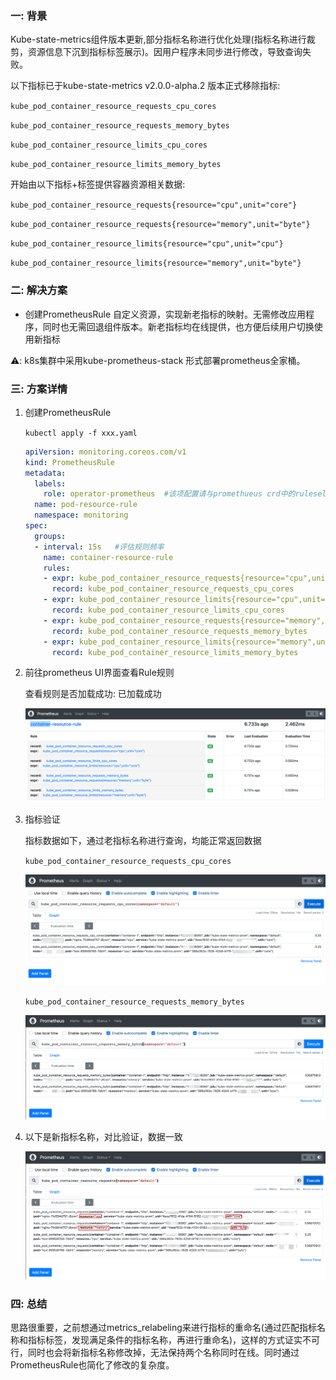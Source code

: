 ### 一: 背景

Kube-state-metrics组件版本更新,部分指标名称进行优化处理(指标名称进行裁剪，资源信息下沉到指标标签展示)。因用户程序未同步进行修改，导致查询失败。

以下指标已于kube-state-metrics v2.0.0-alpha.2 版本正式移除指标:

`kube_pod_container_resource_requests_cpu_cores`

`kube_pod_container_resource_requests_memory_bytes`

`kube_pod_container_resource_limits_cpu_cores`

`kube_pod_container_resource_limits_memory_bytes`

开始由以下指标+标签提供容器资源相关数据:

`kube_pod_container_resource_requests{resource="cpu",unit="core"}`

`kube_pod_container_resource_requests{resource="memory",unit="byte"}`

`kube_pod_container_resource_limits{resource="cpu",unit="cpu"}`

`kube_pod_container_resource_limits{resource="memory",unit="byte"}`





### 二: 解决方案

- 创建PrometheusRule 自定义资源，实现新老指标的映射。无需修改应用程序，同时也无需回退组件版本。新老指标均在线提供，也方便后续用户切换使用新指标

⚠️: k8s集群中采用kube-prometheus-stack 形式部署prometheus全家桶。





### 三: 方案详情

1. 创建PrometheusRule

   `kubectl apply -f xxx.yaml`

   ```yaml
   apiVersion: monitoring.coreos.com/v1
   kind: PrometheusRule
   metadata:
     labels:
       role: operator-prometheus  #该项配置请与promethueus crd中的ruleselector保持一致，否则规则无法生效
     name: pod-resource-rule
     namespace: monitoring
   spec:
     groups:
     - interval: 15s   #评估规则频率
       name: container-resource-rule
       rules:
       - expr: kube_pod_container_resource_requests{resource="cpu",unit="core"}
         record: kube_pod_container_resource_requests_cpu_cores
       - expr: kube_pod_container_resource_limits{resource="cpu",unit="core"}
         record: kube_pod_container_resource_limits_cpu_cores
       - expr: kube_pod_container_resource_requests{resource="memory",unit="byte"}
         record: kube_pod_container_resource_requests_memory_bytes
       - expr: kube_pod_container_resource_limits{resource="memory",unit="byte"}
         record: kube_pod_container_resource_limits_memory_bytes
   ```

   

2. 前往prometheus UI界面查看Rule规则

   查看规则是否加载成功: 已加载成功

   ![image-20230809095546118](./assets/image-20230809095546118.png)



3. 指标验证

   指标数据如下，通过老指标名称进行查询，均能正常返回数据

   `kube_pod_container_resource_requests_cpu_cores`

   ![image-20230809100027359](./assets/image-20230809100027359.png) 

   `kube_pod_container_resource_requests_memory_bytes`

   ![image-20230809100156230](./assets/image-20230809100156230.png) 

4. 以下是新指标名称，对比验证，数据一致

   ![image-20230809100510486](./assets/image-20230809100510486.png) 

   

### 四: 总结

思路很重要，之前想通过metrics_relabeling来进行指标的重命名(通过匹配指标名称和指标标签，发现满足条件的指标名称，再进行重命名)，这样的方式证实不可行，同时也会将新指标名称修改掉，无法保持两个名称同时在线。同时通过PrometheusRule也简化了修改的复杂度。

